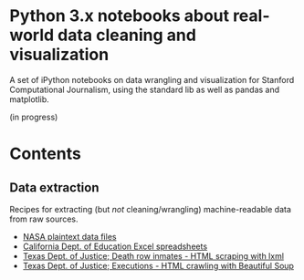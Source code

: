 

# Python 3.x notebooks about real-world data cleaning and visualization

A set of iPython notebooks on data wrangling and visualization for Stanford Computational Journalism, using the standard lib as well as pandas and matplotlib.

(in progress)


# Contents


## Data extraction

Recipes for extracting (but _not_ cleaning/wrangling) machine-readable data from raw sources.

- [NASA plaintext data files](Data-Extraction--NASA-Text.ipynb)
- [California Dept. of Education Excel spreadsheets](Data-Extraction--CDE-XLS.ipynb)
- [Texas Dept. of Justice; Death row inmates - HTML scraping with lxml](Data-Extraction--Texas-Death-Row-Executions.ipynb)
- [Texas Dept. of Justice; Executions - HTML crawling with Beautiful Soup](Data-Extraction--Texas-Death-Row-Executions.ipynb)


